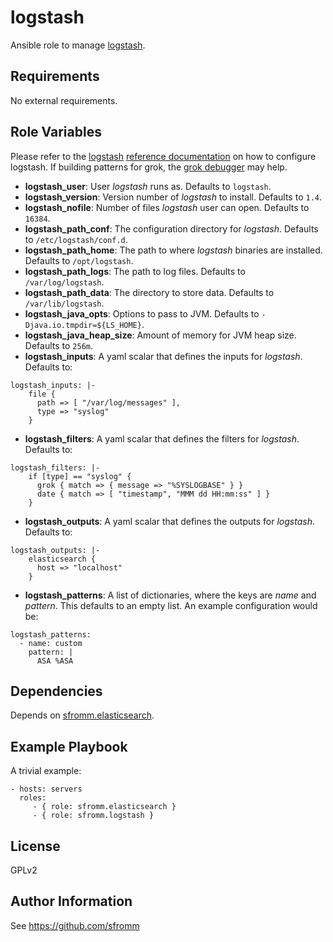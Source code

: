 logstash
=========

Ansible role to manage [logstash](http://logstash.net/).

Requirements
------------

No external requirements.

Role Variables
--------------

Please refer to the [logstash](http://logstash.net)
[reference documentation](http://www.elastic.co/guide/en/logstash/current/index.html)
on how to configure logstash.  If building patterns for grok, the
[grok debugger](http://grokdebug.herokuapp.com/) may help.

- **logstash_user**: User *logstash* runs as.  Defaults to `logstash`.
- **logstash_version**: Version number of *logstash* to install.
  Defaults to `1.4`.
- **logstash_nofile**: Number of files *logstash* user can open.
  Defaults to `16384`.
- **logstash_path_conf**: The configuration directory for *logstash*.
  Defaults to `/etc/logstash/conf.d`.
- **logstash_path_home**: The path to where *logstash* binaries are
  installed.  Defaults to `/opt/logstash`.
- **logstash_path_logs**: The path to log files.  Defaults to `/var/log/logstash`.
- **logstash_path_data**: The directory to store data.  Defaults to
  `/var/lib/logstash`.
- **logstash_java_opts**: Options to pass to JVM.  Defaults to
  `-Djava.io.tmpdir=${LS_HOME}`.
- **logstash_java_heap_size**: Amount of memory for JVM heap size.
  Defaults to `256m`.
- **logstash_inputs**:  A yaml scalar that defines the inputs for
  *logstash*.  Defaults to:
```
logstash_inputs: |-
    file {
      path => [ "/var/log/messages" ],
      type => "syslog"
    }
```
- **logstash_filters**: A yaml scalar that defines the filters for
  *logstash*.  Defaults to:
```
logstash_filters: |-
    if [type] == "syslog" {
      grok { match => { message => "%SYSLOGBASE" } }
      date { match => [ "timestamp", "MMM dd HH:mm:ss" ] }
    }
```
- **logstash_outputs**: A yaml scalar that defines the outputs for
  *logstash*.  Defaults to:
```
logstash_outputs: |-
    elasticsearch {
      host => "localhost"
    }
```
- **logstash_patterns**:  A list of dictionaries, where the keys are
  *name* and *pattern*.  This defaults to an empty list.  An example
  configuration would be:
```
logstash_patterns:
  - name: custom
    pattern: |
      ASA %ASA
```

Dependencies
------------

Depends on [sfromm.elasticsearch](https://github.com/sfromm/ansible-elasticsearch).

Example Playbook
----------------

A trivial example:

    - hosts: servers
      roles:
         - { role: sfromm.elasticsearch }
         - { role: sfromm.logstash }

License
-------

GPLv2

Author Information
------------------

See https://github.com/sfromm
